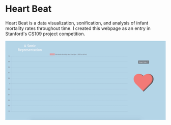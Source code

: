 # Heart Beat

Heart Beat is a data visualization, sonification, and analysis of infant mortality rates throughout time. I created this webpage as an entry in Stanford's CS109 project competition. 

![Alt Text](https://github.com/leonbi100/heart_beat/blob/master/data/2019-12-18%2019.58.45.gif)
